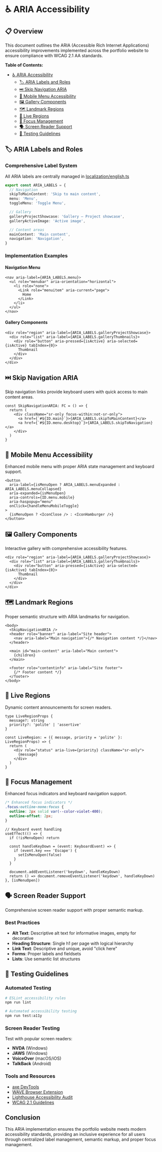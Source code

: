 # ♿ ARIA Accessibility

## 📋 Overview

This document outlines the ARIA (Accessible Rich Internet Applications) accessibility improvements implemented across the portfolio website to ensure compliance with WCAG 2.1 AA standards.

**Table of Contents:**

- [♿ ARIA Accessibility](#-aria-accessibility)
  - [🏷️ ARIA Labels and Roles](#️-aria-labels-and-roles)
  - [⏭️ Skip Navigation ARIA](#️-skip-navigation-aria)
  - [📱 Mobile Menu Accessibility](#-mobile-menu-accessibility)
  - [🖼️ Gallery Components](#️-gallery-components)
  - [🗺️ Landmark Regions](#️-landmark-regions)
  - [📢 Live Regions](#-live-regions)
  - [🎯 Focus Management](#-focus-management)
  - [🗣️ Screen Reader Support](#️-screen-reader-support)
  - [🧪 Testing Guidelines](#-testing-guidelines)

## 🏷️ ARIA Labels and Roles

### Comprehensive Label System

All ARIA labels are centrally managed in [localization/english.ts](../../localization/english.ts)

```typescript
export const ARIA_LABELS = {
  // Navigation
  skipToMainContent: 'Skip to main content',
  menu: 'Menu',
  toggleMenu: 'Toggle Menu',

  // Gallery
  galleryProjectShowcase: 'Gallery — Project showcase',
  galleryActiveImage: 'Active image',

  // Content areas
  mainContent: 'Main content',
  navigation: 'Navigation',
}
```

### Implementation Examples

#### Navigation Menu

```tsx
<nav aria-label={ARIA_LABELS.menu}>
  <ul role="menubar" aria-orientation="horizontal">
    <li role="none">
      <Link role="menuitem" aria-current="page">
        Home
      </Link>
    </li>
  </ul>
</nav>
```

#### Gallery Components

```tsx
<div role="region" aria-label={ARIA_LABELS.galleryProjectShowcase}>
  <div role="list" aria-label={ARIA_LABELS.galleryThumbnails}>
    <div role="button" aria-pressed={isActive} aria-selected={isActive} tabIndex={0}>
      Thumbnail
    </div>
  </div>
</div>
```

## ⏭️ Skip Navigation ARIA

Skip navigation links provide keyboard users with quick access to main content areas.

```tsx
const SkipNavigationARIA: FC = () => {
  return (
    <div className="sr-only focus-within:not-sr-only">
      <a href={`#${ID.main}`}>{ARIA_LABELS.skipToMainContent}</a>
      <a href={`#${ID.menu.desktop}`}>{ARIA_LABELS.skipToNavigation}</a>
    </div>
  )
}
```

## 📱 Mobile Menu Accessibility

Enhanced mobile menu with proper ARIA state management and keyboard support.

```tsx
<button
  aria-label={isMenuOpen ? ARIA_LABELS.menuExpanded : ARIA_LABELS.menuCollapsed}
  aria-expanded={isMenuOpen}
  aria-controls={ID.menu.mobile}
  aria-haspopup="menu"
  onClick={handleMenuMobileToggle}
>
  {isMenuOpen ? <IconClose /> : <IconHamburger />}
</button>
```

## 🖼️ Gallery Components

Interactive gallery with comprehensive accessibility features.

```tsx
<div role="region" aria-label={ARIA_LABELS.galleryProjectShowcase}>
  <div role="list" aria-label={ARIA_LABELS.galleryThumbnails}>
    <div role="button" aria-pressed={isActive} aria-selected={isActive} tabIndex={0}>
      Thumbnail
    </div>
  </div>
</div>
```

## 🗺️ Landmark Regions

Proper semantic structure with ARIA landmarks for navigation.

```tsx
<body>
  <SkipNavigationARIA />
  <header role="banner" aria-label="Site header">
    <nav aria-label="Main navigation">{/* Navigation content */}</nav>
  </header>

  <main id="main-content" aria-label="Main content">
    {children}
  </main>

  <footer role="contentinfo" aria-label="Site footer">
    {/* Footer content */}
  </footer>
</body>
```

## 📢 Live Regions

Dynamic content announcements for screen readers.

```tsx
type LiveRegionProps {
  message?: string
  priority?: 'polite' | 'assertive'
}

const LiveRegion: = ({ message, priority = 'polite' }: LiveRegionProps) => {
  return (
    <div role="status" aria-live={priority} className="sr-only">
      {message}
    </div>
  )
}
```

## 🎯 Focus Management

Enhanced focus indicators and keyboard navigation support.

```css
/* Enhanced focus indicators */
.focus:outline-none:focus {
  outline: 2px solid var(--color-violet-400);
  outline-offset: 2px;
}
```

```tsx
// Keyboard event handling
useEffect(() => {
  if (!isMenuOpen) return

  const handleKeyDown = (event: KeyboardEvent) => {
    if (event.key === 'Escape') {
      setIsMenuOpen(false)
    }
  }

  document.addEventListener('keydown', handleKeyDown)
  return () => document.removeEventListener('keydown', handleKeyDown)
}, [isMenuOpen])
```

## 🗣️ Screen Reader Support

Comprehensive screen reader support with proper semantic markup.

### Best Practices

- **Alt Text**: Descriptive alt text for informative images, empty for decorative
- **Heading Structure**: Single h1 per page with logical hierarchy
- **Link Text**: Descriptive and unique, avoid "click here"
- **Forms**: Proper labels and fieldsets
- **Lists**: Use semantic list structures

## 🧪 Testing Guidelines

### Automated Testing

```bash
# ESLint accessibility rules
npm run lint

# Automated accessibility testing
npm run test:a11y
```

### Screen Reader Testing

Test with popular screen readers:

- **NVDA** (Windows)
- **JAWS** (Windows)
- **VoiceOver** (macOS/iOS)
- **TalkBack** (Android)

### Tools and Resources

- [axe DevTools](https://www.deque.com/axe/devtools/)
- [WAVE Browser Extension](https://wave.webaim.org/extension/)
- [Lighthouse Accessibility Audit](https://developers.google.com/web/tools/lighthouse)
- [WCAG 2.1 Guidelines](https://www.w3.org/WAI/WCAG21/quickref/)

## Conclusion

This ARIA implementation ensures the portfolio website meets modern accessibility standards, providing an inclusive experience for all users through centralized label management, semantic markup, and proper focus management.
